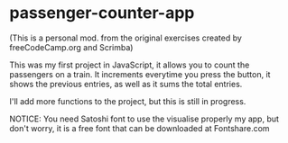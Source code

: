 # passenger-counter-app

(This is a personal mod. from the original exercises created by freeCodeCamp.org and Scrimba)

This was my first project in JavaScript, it allows you to count the passengers on a train. It increments everytime you press the button, it shows the previous entries, as well as it sums the total entries.

I'll add more functions to the project, but this is still in progress.

NOTICE: You need Satoshi font to use the visualise properly my app, but don't worry, it is a free font that can be downloaded at Fontshare.com
